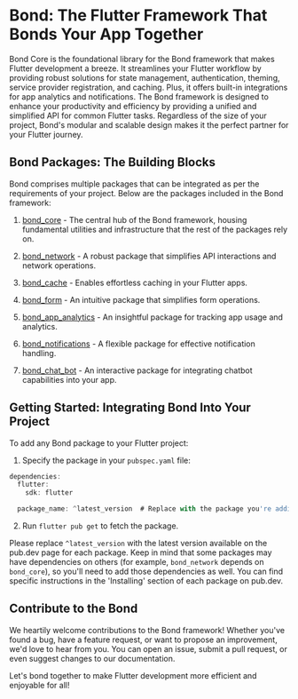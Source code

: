 # Bond: The Flutter Framework That Bonds Your App Together

Bond Core is the foundational library for the Bond framework that makes Flutter development a breeze. It streamlines your Flutter workflow by providing robust solutions for state management, authentication, theming, service provider registration, and caching. Plus, it offers built-in integrations for app analytics and notifications. The Bond framework is designed to enhance your productivity and efficiency by providing a unified and simplified API for common Flutter tasks. Regardless of the size of your project, Bond's modular and scalable design makes it the perfect partner for your Flutter journey.

## Bond Packages: The Building Blocks

Bond comprises multiple packages that can be integrated as per the requirements of your project. Below are the packages included in the Bond framework:

1. [bond_core](https://pub.dev/packages/bond_core) - The central hub of the Bond framework, housing fundamental utilities and infrastructure that the rest of the packages rely on.

2. [bond_network](https://pub.dev/packages/bond_network) - A robust package that simplifies API interactions and network operations.

3. [bond_cache](https://pub.dev/packages/bond_cache) - Enables effortless caching in your Flutter apps.

4. [bond_form](https://pub.dev/packages/bond_form) - An intuitive package that simplifies form operations.

5. [bond_app_analytics](https://pub.dev/packages/bond_app_analytics) - An insightful package for tracking app usage and analytics.

6. [bond_notifications](https://pub.dev/packages/bond_notifications) - A flexible package for effective notification handling.

7. [bond_chat_bot](https://pub.dev/packages/bond_chat_bot) - An interactive package for integrating chatbot capabilities into your app.

## Getting Started: Integrating Bond Into Your Project

To add any Bond package to your Flutter project:

1. Specify the package in your `pubspec.yaml` file:

```dart
dependencies:
  flutter:
    sdk: flutter

  package_name: ^latest_version  # Replace with the package you're adding
```

2. Run `flutter pub get` to fetch the package.

Please replace `^latest_version` with the latest version available on the pub.dev page for each package. Keep in mind that some packages may have dependencies on others (for example, `bond_network` depends on `bond_core`), so you'll need to add those dependencies as well. You can find specific instructions in the 'Installing' section of each package on pub.dev.

## Contribute to the Bond

We heartily welcome contributions to the Bond framework! Whether you've found a bug, have a feature request, or want to propose an improvement, we'd love to hear from you. You can open an issue, submit a pull request, or even suggest changes to our documentation.

Let's bond together to make Flutter development more efficient and enjoyable for all!

